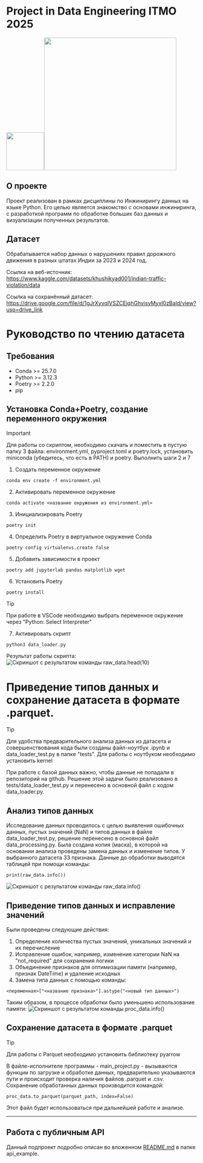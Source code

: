 # Project in Data Engineering ITMO 2025
<div id="header" align="left">
  <img src="https://media0.giphy.com/media/v1.Y2lkPTc5MGI3NjExd3IzMGtmNm9menh0OGJzb3hxY2trZG44YTJ5cWViN3FjaTE2aHlsaCZlcD12MV9pbnRlcm5hbF9naWZfYnlfaWQmY3Q9cw/WoRCBZFcLqGt2iANB1/giphy.gif" width="100"/><img src="https://media0.giphy.com/media/v1.Y2lkPTc5MGI3NjExN3BkMzgzNzlyOGZlc256YXc4YXNidmhydGhydGpicHphNTd2dW5tciZlcD12MV9pbnRlcm5hbF9naWZfYnlfaWQmY3Q9Zw/dyzew7Py7bnW9DiJJj/giphy.gif" width="350"/>
</div>

## О проекте
  Проект реализован в рамках дисциплины по Инжинирингу данных на языке Python. Его целью является знакомство с основами инжиниринга, c разработкой программ по обработке больших баз данных и визуализации полученных результатов.

## Датасет
  Обрабатывается набор данных о нарушениях правил дорожного движения в разных штатах Индии за 2023 и 2024 год.
  
Ссылка на веб-источник: https://www.kaggle.com/datasets/khushikyad001/indian-traffic-violation/data

Ссылка на сохранённый датасет: https://drive.google.com/file/d/1gJrXyvqIVSZCEjqhGhvisyMyxI0zBald/view?usp=drive_link


# Руководство по чтению датасета

## Требования
  - Conda >= 25.7.0
  - Python >= 3.12.3
  - Poetry >= 2.2.0
  - pip

## Установка Conda+Poetry, создание переменного окружения
  > [!IMPORTANT]
  > Для работы со скриптом, необходимо скачать и поместить в пустую папку 3 файла: environment.yml, pyproject.toml и poetry.lock, установить miniconda (убедитесь, что есть в PATH) и poetry. Выполнить шаги 2 и 7

1. Создать переменное окружение
```
cоnda env create -f environment.yml
```
2. Активировать переменное окружение
```
cоnda activate <название окружения из environment.yml>
```
3. Инициализировать Poetry
```
poetry init
```
4. Определить Poetry в виртуальное окружение Сonda
```
poetry config virtualenvs.create false
```
5. Добавить зависимости в проект
```
poetry add jupyterlab pandas matplotlib wget
```
6. Установить Poetry
```
poetry install
```
> [!TIP]
> При работе в VSCode необходимо выбрать переменное окружение через "Python: Select Interpreter"

7. Активировать скрипт
```
python3 data_loader.py
```
  Результат работы скрипта:
![Скриншот с результатом команды raw_data.head(10)](images/image_data_10rows.png)

# Приведение типов данных и сохранение датасета в формате .parquet.

> [!TIP]
> Для удобства предварительного анализа данных из датасета и совершенствования кода были созданы файл-ноутбук .ipynb и data_loader_test.py в папке "tests". Для работы с ноутбуком необходимо установить kernel

При работе с базой данных важно, чтобы данные не попадали в репозиторий на github. Решение этой задачи было реализовано в tests/data_loader_test.py и перенесено в основной файл с кодом data_loader.py.

## Анализ типов данных
Исследование данных проводилось с целью выявления ошибочных данных, пустых значений (NaN) и типов данных в файле data_loader_test.py, решение перенесено в основной файл data_processing.py.
Была создана копия (маска), в которой на основании анализа проведены замена данных и изменение типов.
У выбранного датасета 33 признака. Данные до обработки выводятся таблицей при помощи команды:
```
print(raw_data.info())
```
![Скриншот с результатом команды raw_data.info()](images/data_before.jpg)

## Приведение типов данных и исправление значений
Были проведены следующие действия:
1. Определение количества пустых значений, уникальных значений и их перечисление
2. Исправление ошибок, например, изменение категории NaN на "not_required" для сохранения логики
3. Объединение признаков для оптимизации памяти (например, признак DateTime) и удаление исходных
4. Замена типа данных с помощью команды:
```
<переменная>["<название признака>"].astype("<новый тип данных>")
```
Таким образом, в процессе обработки было уменьшено использование памяти:
![Скриншот с результатом команды proc_data.info()](images/data_after.jpg)

## Сохранение датасета в формате .parquet

> [!TIP]
> Для работы с Parquet необходимо установить библиотеку pyarrow

В файле-исполнителе программы - main_project.py - вызываются функции по загрузке и обработке данных, предварительно указываются пути и происходит проверка наличия файлов .parquet и .csv.
Сохранение обработанных данных производится командой:
```
proc_data.to_parquet(parquet_path, index=False)
```
Этот файл будет использоваться при дальнейшей работе и анализе.

---
## Работа с публичным API
Данный подпроект подробно описан во вложенном [README.md](./api_example/README.md) в папке api_example.

